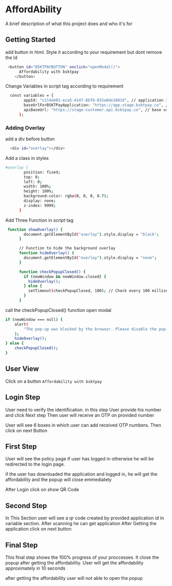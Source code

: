 
# AffordAbility

A brief description of what this project does and who it's for


## Getting Started

add button in html. Style it according to your requirement but dont remove the Id
```bash
 <button id="BSKTPAYBUTTON" onclick="openModal()">
      Affordability with bsktpay
    </button>

```

Change Variables in script tag according to requirement

```bash
  const variables = {
        appId: "c114eb01-eca5-4147-8bf8-032a0de1891d", // application Id for getting qr code
        baseUrlForBSKTPayApplication: "https://app.stage.bsktpay.co", // base url of iframe application
        apiBaseUrl: "https://stage-customer.api.bsktpay.co", // base url for affordability api
      };
```
    
### Adding Overlay

add a div before button
```bash
  <div id="overlay"></div>
```

Add a class in styles
 
```bash
#overlay {
        position: fixed;
        top: 0;
        left: 0;
        width: 100%;
        height: 100%;
        background-color: rgba(0, 0, 0, 0.7);
        display: none;
        z-index: 9999;
      }
```

Add Three Function in script tag
```bash
 function showOverlay() {
        document.getElementById("overlay").style.display = "block";
      }

      // Function to hide the background overlay
      function hideOverlay() {
        document.getElementById("overlay").style.display = "none";
      }

      function checkPopupClosed() {
        if (newWindow && newWindow.closed) {
          hideOverlay();
        } else {
          setTimeout(checkPopupClosed, 100); // Check every 100 milliseconds
        }
      }
```

call the checkPopupClosed() function open modal
```bash
if (newWindow === null) {
    alert(
        "The pop-up was blocked by the browser. Please disable the pop-up blocker and try again."
    );
    hideOverlay();
} else {
    checkPopupClosed();
}
```

## User View 

Click on a button `Affordability with bsktpay`
## Login Step

User need to verify the identification. in this step User provide his number and click Next step Then user will receive an OTP on provided number

User will see 6 boxes in which user can add received OTP numbers. Then click on next Button 
## First Step

User will see the policy page if user has logged in 
otherwise he will be redirected to the login page.

if the user has downloaded the application and logged in, he will get the affordability and the popup will close emmediately 

After Login click on show QR Code 
## Second Step

In This Section user will see a qr code created by provided application id in variable section. 
After scanning he can get application 
After Getting the application click on next button
## Final Step

This final step shows the 100% progress of your proccesses. It close the popup after getting the affordability. User will get the affordability approximately in 10 seconds

after getting the affordability user will not able to open the popup